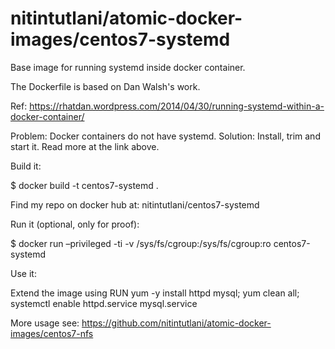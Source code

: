 # nitintutlani/atomic-docker-images/centos7-systemd
Base image for running systemd inside docker container.

The Dockerfile is based on Dan Walsh's work.

Ref: https://rhatdan.wordpress.com/2014/04/30/running-systemd-within-a-docker-container/

Problem: Docker containers do not have systemd.
Solution: Install, trim and start it. Read more at the link above.

Build it:

  $ docker build -t centos7-systemd .

Find my repo on docker hub at: nitintutlani/centos7-systemd

Run it (optional, only for proof):

  $ docker run –privileged -ti -v /sys/fs/cgroup:/sys/fs/cgroup:ro centos7-systemd

Use it:

  Extend the image using
  RUN yum -y install httpd mysql; yum clean all; systemctl enable httpd.service mysql.service

More usage see: https://github.com/nitintutlani/atomic-docker-images/centos7-nfs
